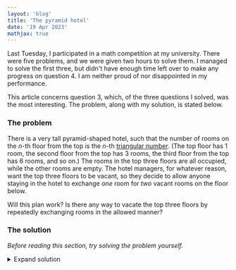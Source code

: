 ```yaml
---
layout: 'blog'
title: 'The pyramid hotel'
date: '19 Apr 2023'
mathjax: true
---
```


Last Tuesday, I participated in a math competition at my university. There were five problems, and we were given two hours to solve them. I managed to solve the first three, but didn't have enough time left over to make any progress on question 4. I am neither proud of nor disappointed in my performance. 

This article concerns question 3, which, of the three questions I solved, was the most interesting. The problem, along with my solution, is stated below.

### The problem

There is a very tall pyramid-shaped hotel, such that the number of rooms on the _n_-th floor from the top is the _n_-th [triangular number](https://en.wikipedia.org/wiki/Triangular_number). (The top floor has 1 room, the second floor from the top has 3 rooms, the third floor from the top has 6 rooms, and so on.) The rooms in the top three floors are all occupied, while the other rooms are empty. The hotel managers, for whatever reason, want the top three floors to be vacant, so they decide to allow anyone staying in the hotel to exchange _one_ room for _two_ vacant rooms on the floor below.

Will this plan work? Is there any way to vacate the top three floors by repeatedly exchanging rooms in the allowed manner?

### The solution

_Before reading this section, try solving the problem yourself._

<details markdown="1">
  <summary>Expand solution</summary>

It is impossible to vacate the top three floors. The key to proving this is to work not from the bottom up, but from the top down. 

Number the floors 1, 2, 3, 4, etc. starting from the top. To vacate the top three floors, the room on floor 1 will eventually need to be exchanged for 8 rooms on floor 4, the 3 rooms on floor 2 will eventually need to be exchanged for 12 rooms on floor 4, and the 6 rooms on floor 3 will eventually need to be exchanged for 12 rooms on floor 4. This makes a total of 32 rooms that will have to be acquired on floor 4. As 32 is more than the total number of rooms on floor 4 (namely 10), at some point 22 rooms on floor 4 will need to be traded for 44 rooms on floor 5. This is more than the total number of rooms on floor 5 (namely 15), so 29 of these will need to be traded for 58 rooms on floor 6. And so on.

Denote the number of rooms on floor _n_ by T<sub>n</sub>. This sequence, starting at term 4, can be defined by T<sub>4</sub> = 10 and T<sub>n+1</sub> = T<sub>n</sub> + n + 1. Denote the number of rooms that must be acquired on floor _n_ by S<sub>n</sub>. This sequence is defined by S<sub>4</sub> = 32 and S<sub>n+1</sub> = 2(S<sub>n</sub> - T<sub>n</sub>). The first few terms of S, starting at 4, are 32, 44, 58, 74, and 92. Taking the differences between successive terms gives 12, 14, 16, and 18. It looks like the differences are increasing at a constant rate of 2. Specifically, it looks as if S<sub>n+1</sub> - S<sub>n</sub> = 2(n + 2).

One can prove by [induction](https://en.wikipedia.org/wiki/Mathematical_induction) that this equation does indeed hold for all n ≥ 4. Let P(n) be the proposition that S<sub>n+1</sub> - S<sub>n</sub> = 2(n + 2), and suppose that P(n) is true for some number n. Then

| $$ S_{n+2} - S_{n+1}                      $$ | &nbsp;&nbsp; |                                         |
| $$ = 2(S_{n+1} - T_{n+1}) - 2(S_n - T_n)  $$ | &nbsp;&nbsp; | (definition of S)                       |
| $$ = 2((S_{n+1} - S_n) - (T_{n+1} - T_n)) $$ | &nbsp;&nbsp; | (reordering terms)                      |
| $$ = 2(2(n + 2) - (n + 1))                $$ | &nbsp;&nbsp; | (inductive hypothesis, definition of T) |
| $$ = 2(2n + 4 - n - 1)                    $$ | &nbsp;&nbsp; |                                         |
| $$ = 2(n + 3)                             $$ | &nbsp;&nbsp; |                                         |

so P(n + 1) is also true.

The difference between successive terms of T is n + 1, and (as I have just shown) the difference between successive terms of S is 2(n + 2). Since the latter is greater than the former, the number of rooms _required_ on floor _n_ is always greater than the number of rooms _available_ on floor _n_. So it will always be necessary to trade some of these rooms for rooms on floor n + 1, and the process will continue forever. 

</details>









